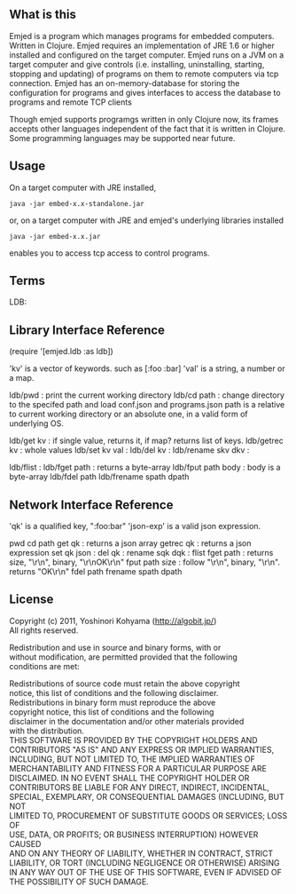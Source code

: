What is this
------------

Emjed is a program which manages programs for embedded computers.
Written in Clojure.
Emjed requires an implementation of JRE 1.6 or higher installed and
configured on the target computer.
Emjed runs on a JVM on a target computer and give controls (i.e. installing,
uninstalling, starting, stopping and updating) of programs on them
to remote computers via tcp connection.
Emjed has an on-memory-database for storing the configuration
for programs and gives interfaces to access the database
to programs and remote TCP clients

Though emjed supports programgs written in only Clojure now,
its frames accepts other languages independent of the fact that
it is written in Clojure.
Some programming languages may be supported near future.

Usage
-----
On a target computer with JRE installed,

    java -jar embed-x.x-standalone.jar

or, on a target computer with JRE and emjed's underlying libraries
installed

    java -jar embed-x.x.jar

enables you to access tcp access to control programs.

Terms
-----
LDB:


Library Interface Reference
---------------------------
(require '[emjed.ldb :as ldb])

'kv'  is a vector of keywords. such as [:foo :bar]
'val' is a string, a number or a map.

ldb/pwd        : print the current working directory
ldb/cd path    : change directory to the specifed path
                  and load conf.json and programs.json
                 path is a relative to current working directory
                 or an absolute one,
                 in a valid form of underlying OS.

ldb/get kv     : if single value, returns it, if map? returns list of keys.
ldb/getrec kv  : whole values
ldb/set kv val :
ldb/del kv     :
ldb/rename skv dkv :

ldb/flist :
ldb/fget path : returns a byte-array
ldb/fput path body : body is a byte-array
ldb/fdel path
ldb/frename spath dpath

Network Interface Reference
---------------------------
'qk' is a qualified key, ":foo:bar"
'json-exp' is a valid json expression.

pwd
cd path
get qk         : returns a json array
getrec qk      : returns a json expression
set qk json    :
del qk         :
rename sqk dqk :
flist
fget path      : returns size, "\r\n", binary, "\r\nOK\r\n"
fput path size : follow "\r\n", binary, "\r\n". returns "OK\r\n"
fdel path
frename spath dpath

License
-------

Copyright (c) 2011, Yoshinori Kohyama (http://algobit.jp/)  
All rights reserved.  

Redistribution and use in source and binary forms, with or  
without modification, are permitted provided that the following  
conditions are met:  

Redistributions of source code must retain the above copyright  
notice, this list of conditions and the following disclaimer.  
Redistributions in binary form must reproduce the above  
copyright notice, this list of conditions and the following  
disclaimer in the documentation and/or other materials provided  
with the distribution.  
THIS SOFTWARE IS PROVIDED BY THE COPYRIGHT HOLDERS AND  
CONTRIBUTORS "AS IS" AND ANY EXPRESS OR IMPLIED WARRANTIES,  
INCLUDING, BUT NOT LIMITED TO, THE IMPLIED WARRANTIES OF  
MERCHANTABILITY AND FITNESS FOR A PARTICULAR PURPOSE ARE  
DISCLAIMED. IN NO EVENT SHALL THE COPYRIGHT HOLDER OR  
CONTRIBUTORS BE LIABLE FOR ANY DIRECT, INDIRECT, INCIDENTAL,  
SPECIAL, EXEMPLARY, OR CONSEQUENTIAL DAMAGES (INCLUDING, BUT NOT  
LIMITED TO, PROCUREMENT OF SUBSTITUTE GOODS OR SERVICES; LOSS OF  
USE, DATA, OR PROFITS; OR BUSINESS INTERRUPTION) HOWEVER CAUSED  
AND ON ANY THEORY OF LIABILITY, WHETHER IN CONTRACT, STRICT  
LIABILITY, OR TORT (INCLUDING NEGLIGENCE OR OTHERWISE) ARISING  
IN ANY WAY OUT OF THE USE OF THIS SOFTWARE, EVEN IF ADVISED OF  
THE POSSIBILITY OF SUCH DAMAGE.  

